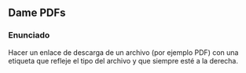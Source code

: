 ## Dame PDFs

### Enunciado

Hacer un enlace de descarga de un archivo (por ejemplo PDF) con una etiqueta que refleje el tipo del archivo y que siempre esté a la derecha.
